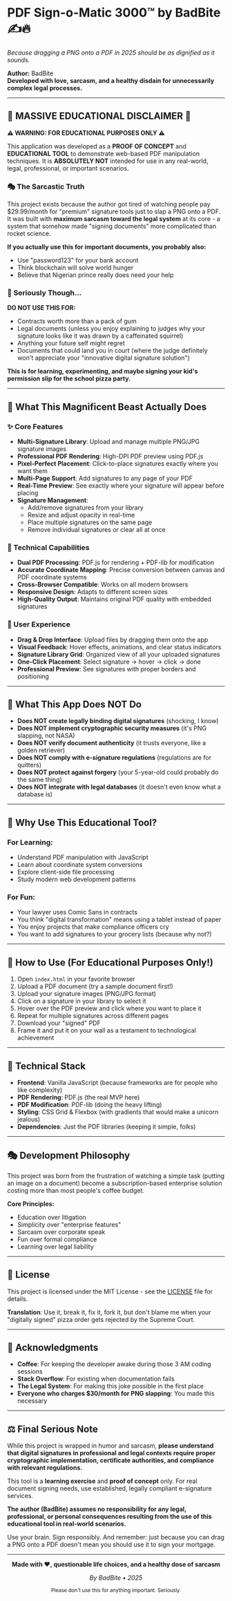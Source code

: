 # PDF Sign-o-Matic 3000™ by BadBite ✍️🔥
*Because dragging a PNG onto a PDF in 2025 should be as dignified as it sounds.*

**Author:** BadBite  
**Developed with love, sarcasm, and a healthy disdain for unnecessarily complex legal processes.**

---

## 🚨 MASSIVE EDUCATIONAL DISCLAIMER 🚨

**⚠️ WARNING: FOR EDUCATIONAL PURPOSES ONLY ⚠️**

This application was developed as a **PROOF OF CONCEPT** and **EDUCATIONAL TOOL** to demonstrate web-based PDF manipulation techniques. It is **ABSOLUTELY NOT** intended for use in any real-world, legal, professional, or important scenarios.

### 🎭 The Sarcastic Truth

This project exists because the author got tired of watching people pay $29.99/month for "premium" signature tools just to slap a PNG onto a PDF. It was built with **maximum sarcasm toward the legal system** at its core - a system that somehow made "signing documents" more complicated than rocket science.

**If you actually use this for important documents, you probably also:**
- Use "password123" for your bank account
- Think blockchain will solve world hunger
- Believe that Nigerian prince really does need your help

### 🤡 Seriously Though...

**DO NOT USE THIS FOR:**
- Contracts worth more than a pack of gum
- Legal documents (unless you enjoy explaining to judges why your signature looks like it was drawn by a caffeinated squirrel)
- Anything your future self might regret
- Documents that could land you in court (where the judge definitely won't appreciate your "innovative digital signature solution")

**This is for learning, experimenting, and maybe signing your kid's permission slip for the school pizza party.**

---

## 🎯 What This Magnificent Beast Actually Does

### ✨ Core Features
- **Multi-Signature Library**: Upload and manage multiple PNG/JPG signature images
- **Professional PDF Rendering**: High-DPI PDF preview using PDF.js
- **Pixel-Perfect Placement**: Click-to-place signatures exactly where you want them
- **Multi-Page Support**: Add signatures to any page of your PDF
- **Real-Time Preview**: See exactly where your signature will appear before placing
- **Signature Management**: 
  - Add/remove signatures from your library
  - Resize and adjust opacity in real-time
  - Place multiple signatures on the same page
  - Remove individual signatures or clear all at once

### 🔧 Technical Capabilities
- **Dual PDF Processing**: PDF.js for rendering + PDF-lib for modification
- **Accurate Coordinate Mapping**: Precise conversion between canvas and PDF coordinate systems
- **Cross-Browser Compatible**: Works on all modern browsers
- **Responsive Design**: Adapts to different screen sizes
- **High-Quality Output**: Maintains original PDF quality with embedded signatures

### 🎨 User Experience
- **Drag & Drop Interface**: Upload files by dragging them onto the app
- **Visual Feedback**: Hover effects, animations, and clear status indicators
- **Signature Library Grid**: Organized view of all your uploaded signatures
- **One-Click Placement**: Select signature → hover → click → done
- **Professional Preview**: See signatures with proper borders and positioning

---

## 🚫 What This App Does NOT Do

- **Does NOT create legally binding digital signatures** (shocking, I know)
- **Does NOT implement cryptographic security measures** (it's PNG slapping, not NASA)
- **Does NOT verify document authenticity** (it trusts everyone, like a golden retriever)
- **Does NOT comply with e-signature regulations** (regulations are for quitters)
- **Does NOT protect against forgery** (your 5-year-old could probably do the same thing)
- **Does NOT integrate with legal databases** (it doesn't even know what a database is)

---

## 🤔 Why Use This Educational Tool?

### For Learning:
- Understand PDF manipulation with JavaScript
- Learn about coordinate system conversions
- Explore client-side file processing
- Study modern web development patterns

### For Fun:
- Your lawyer uses Comic Sans in contracts
- You think "digital transformation" means using a tablet instead of paper
- You enjoy projects that make compliance officers cry
- You want to add signatures to your grocery lists (because why not?)

---

## 🚀 How to Use (For Educational Purposes Only!)

1. Open `index.html` in your favorite browser
2. Upload a PDF document (try a sample document first!)
3. Upload your signature images (PNG/JPG format)
4. Click on a signature in your library to select it
5. Hover over the PDF preview and click where you want to place it
6. Repeat for multiple signatures across different pages
7. Download your "signed" PDF
8. Frame it and put it on your wall as a testament to technological achievement

---

## 🎪 Technical Stack

- **Frontend**: Vanilla JavaScript (because frameworks are for people who like complexity)
- **PDF Rendering**: PDF.js (the real MVP here)
- **PDF Modification**: PDF-lib (doing the heavy lifting)
- **Styling**: CSS Grid & Flexbox (with gradients that would make a unicorn jealous)
- **Dependencies**: Just the PDF libraries (keeping it simple, folks)

---

## 🎭 Development Philosophy

This project was born from the frustration of watching a simple task (putting an image on a document) become a subscription-based enterprise solution costing more than most people's coffee budget.

**Core Principles:**
- Education over litigation
- Simplicity over "enterprise features"
- Sarcasm over corporate speak
- Fun over formal compliance
- Learning over legal liability

---

## 📜 License

This project is licensed under the MIT License - see the [LICENSE](LICENSE) file for details.

**Translation**: Use it, break it, fix it, fork it, but don't blame me when your "digitally signed" pizza order gets rejected by the Supreme Court.

---

## 🙏 Acknowledgments

- **Coffee**: For keeping the developer awake during those 3 AM coding sessions
- **Stack Overflow**: For existing when documentation fails
- **The Legal System**: For making this joke possible in the first place
- **Everyone who charges $30/month for PNG slapping**: You made this necessary

---

## ⚖️ Final Serious Note

While this project is wrapped in humor and sarcasm, **please understand that digital signatures in professional and legal contexts require proper cryptographic implementation, certificate authorities, and compliance with relevant regulations.**

This tool is a **learning exercise** and **proof of concept** only. For real document signing needs, use established, legally compliant e-signature services.

**The author (BadBite) assumes no responsibility for any legal, professional, or personal consequences resulting from the use of this educational tool in real-world scenarios.**

Use your brain. Sign responsibly. And remember: just because you can drag a PNG onto a PDF doesn't mean you should use it to sign your mortgage.

---

<div align='center'>
<p><strong>Made with ❤️, questionable life choices, and a healthy dose of sarcasm</strong></p>
<p><em>By BadBite • 2025</em></p>
<p><sub>Please don't use this for anything important. Seriously.</sub></p>
</div>

